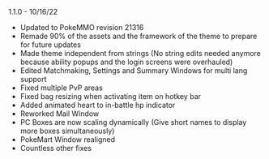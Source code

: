 1.1.0 - 10/16/22
- Updated to PokeMMO revision 21316
- Remade 90% of the assets and the framework of the theme to prepare for future updates
- Made theme independent from strings (No string edits needed anymore because ability popups and the login screens were overhauled)
- Edited Matchmaking, Settings and Summary Windows for multi lang support
- Fixed multiple PvP areas
- Fixed bag resizing when activating item on hotkey bar
- Added animated heart to in-battle hp indicator
- Reworked Mail Window
- PC Boxes are now scaling dynamically (Give short names to display more boxes simultaneously)
- PokeMart Window realigned
- Countless other fixes
